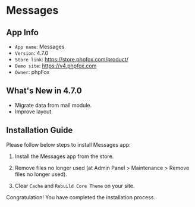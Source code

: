 # Messages

## App Info

- `App name`: Messages
- `Version`: 4.7.0
- `Store link`: https://store.phpfox.com/product/
- `Demo site`: https://v4.phpfox.com
- `Owner`: phpFox

## What's New in 4.7.0

- Migrate data from mail module.
- Improve layout.

## Installation Guide

Please follow below steps to install Messages app:

1. Install the Messages app from the store.

2. Remove files no longer used (at Admin Panel > Maintenance > Remove files no longer used).

3. Clear `Cache` and `Rebuild Core Theme` on your site.

Congratulation! You have completed the installation process.
